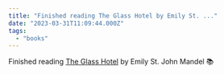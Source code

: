 ```yaml
---
title: "Finished reading The Glass Hotel by Emily St. ..."
date: "2023-03-31T11:09:44.000Z"
tags: 
  - "books"
---
```


Finished reading [The Glass Hotel](https://micro.blog/books/9780525521143) by Emily St. John Mandel 📚
